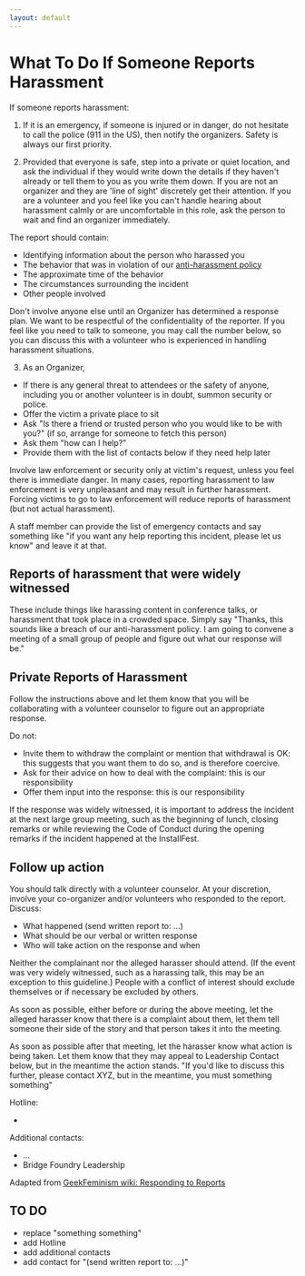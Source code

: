 ```yaml
---
layout: default
---
```


# What To Do If Someone Reports Harassment 

If someone reports harassment:

1. If it is an emergency, if someone is injured or in danger, do not hesitate to call the police (911 in the US), then notify the organizers. Safety is always our first priority.
 
2. Provided that everyone is safe, step into a private or quiet location, and ask the individual if they would write down the details if they haven't already or tell them to you as you write them down. If you are not an organizer and they are 'line of sight' discretely get their attention.  If you are a volunteer and you feel like you can't handle hearing about harassment calmly or are uncomfortable in this role, ask the person to wait and find an organizer immediately.

The report should contain:

* Identifying information about the person who harassed you
* The behavior that was in violation of our [anti-harassment policy](anti-harrassment-policy.html)
* The approximate time of the behavior
* The circumstances surrounding the incident
* Other people involved

Don't involve anyone else until an Organizer has determined a response plan. We want to be respectful of the confidentiality of the reporter.  If you feel like you need to talk to someone, you may call the number below, so you can discuss this with a volunteer who is experienced in handling harassment situations.

3. As an Organizer, 

* If there is any general threat to attendees or the safety of anyone, including you or another volunteer is in doubt, summon security or police.
* Offer the victim a private place to sit
* Ask "Is there a friend or trusted person who you would like to be with you?" (if so, arrange for someone to fetch this person)
* Ask them "how can I help?"
* Provide them with the list of contacts below if they need help later

Involve law enforcement or security only at victim's request, unless you feel there is immediate danger.  In many cases, reporting harassment to law enforcement is very unpleasant and may result in further harassment. Forcing victims to go to law enforcement will reduce reports of harassment (but not actual harassment).

A staff member can provide the list of emergency contacts and say something like "if you want any help reporting this incident, please let us know" and leave it at that.

## Reports of harassment that were widely witnessed

These include things like harassing content in conference talks, or harassment that took place in a crowded space.
Simply say "Thanks, this sounds like a breach of our anti-harassment policy. I am going to convene a meeting of a small group of people and figure out what our response will be."

## Private Reports of Harassment 

Follow the instructions above and let them know that you will be collaborating with a volunteer counselor to figure out an appropriate response.

Do not:

* Invite them to withdraw the complaint or mention that withdrawal is OK: this suggests that you want them to do so, and is therefore coercive. 
* Ask for their advice on how to deal with the complaint: this is our responsibility
* Offer them input into the response: this is our responsibility

If the response was widely witnessed, it is important to address the incident at the next large group meeting, such as the beginning of lunch, closing remarks or while reviewing the Code of Conduct during the opening remarks if the incident happened at the InstallFest.

## Follow up action

You should talk directly with a volunteer counselor. At your discretion, involve your co-organizer and/or volunteers who responded to the report.  Discuss:

* What happened (send written report to: ...)
* What should be our verbal or written response 
* Who will take action on the response and when

Neither the complainant nor the alleged harasser should attend. (If the event was very widely witnessed, such as a harassing talk, this may be an exception to this guideline.) People with a conflict of interest should exclude themselves or if necessary be excluded by others.

As soon as possible, either before or during the above meeting, let the alleged harasser know that there is a complaint about them, let them tell someone their side of the story and that person takes it into the meeting.

As soon as possible after that meeting, let the harasser know what action is being taken. Let them know that they may appeal to Leadership Contact below, but in the meantime the action stands. "If you'd like to discuss this further, please contact XYZ, but in the meantime, you must something something"


Hotline: 

* 

Additional contacts:

* ...
* Bridge Foundry Leadership

Adapted from [GeekFeminism wiki: Responding to Reports](http://geekfeminism.wikia.com/wiki/Conference_anti-harassment/Responding_to_reports)


## TO DO

* replace "something something"
* add Hotline
* add additional contacts
* add contact for "(send written report to: ...)"
